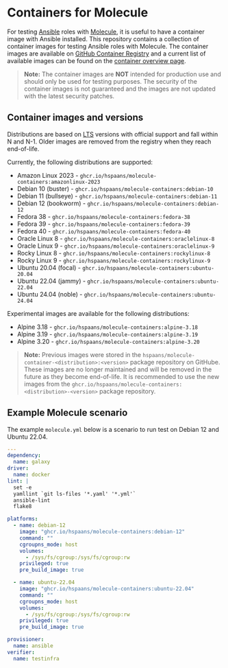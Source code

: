 # Containers for Molecule

For testing [Ansible][ansible] roles with [Molecule][molecule], it is useful to have a container image with Ansible installed. This repository contains a collection of container images for testing Ansible roles with Molecule. The container images are available on [GitHub Container Registry](https://ghcr.io) and a current list of available images can be found on the [container overview page](https://github.com/hspaans/molecule-containers/pkgs/container/molecule-containers/versions?filters%5Bversion_type%5D=tagged).

> **Note:** The container images are **NOT** intended for production use and should only be used for testing purposes. The security of the container images is not guaranteed and the images are not updated with the latest security patches.

## Container images and versions

Distributions are based on [LTS](https://en.wikipedia.org/wiki/Long-term_support) versions with official support and fall within N and N-1. Older images are removed from the registry when they reach end-of-life.

Currently, the following distributions are supported:
* Amazon Linux 2023 - `ghcr.io/hspaans/molecule-containers:amazonlinux-2023`
* Debian 10 (buster) - `ghcr.io/hspaans/molecule-containers:debian-10`
* Debian 11 (bullseye) - `ghcr.io/hspaans/molecule-containers:debian-11`
* Debian 12 (bookworm) - `ghcr.io/hspaans/molecule-containers:debian-12`
* Fedora 38 - `ghcr.io/hspaans/molecule-containers:fedora-38`
* Fedora 39 - `ghcr.io/hspaans/molecule-containers:fedora-39`
* Fedora 40 - `ghcr.io/hspaans/molecule-containers:fedora-40`
* Oracle Linux 8 - `ghcr.io/hspaans/molecule-containers:oraclelinux-8`
* Oracle Linux 9 - `ghcr.io/hspaans/molecule-containers:oraclelinux-9`
* Rocky Linux 8 - `ghcr.io/hspaans/molecule-containers:rockylinux-8`
* Rocky Linux 9 - `ghcr.io/hspaans/molecule-containers:rockylinux-9`
* Ubuntu 20.04 (focal) - `ghcr.io/hspaans/molecule-containers:ubuntu-20.04`
* Ubuntu 22.04 (jammy) - `ghcr.io/hspaans/molecule-containers:ubuntu-22.04`
* Ubuntu 24.04 (noble) - `ghcr.io/hspaans/molecule-containers:ubuntu-24.04`

Experimental images are available for the following distributions:
* Alpine 3.18 - `ghcr.io/hspaans/molecule-containers:alpine-3.18`
* Alpine 3.19 - `ghcr.io/hspaans/molecule-containers:alpine-3.19`
* Alpine 3.20 - `ghcr.io/hspaans/molecule-containers:alpine-3.20`

> **Note:** Previous images were stored in the `hspaans/molecule-container-<distribution>:<version>` package repository on GitHube. These images are no longer maintained and will be removed in the future as they become end-of-life. It is recommended to use the new images from the `ghcr.io/hspaans/molecule-containers:<distribution>-<version>` package repository.

## Example Molecule scenario

The example `molecule.yml` below is a scenario to run test on Debian 12 and Ubuntu 22.04.

```yml
---
dependency:
  name: galaxy
driver:
  name: docker
lint: |
  set -e
  yamllint `git ls-files '*.yaml' '*.yml'`
  ansible-lint
  flake8

platforms:
  - name: debian-12
    image: "ghcr.io/hspaans/molecule-containers:debian-12"
    command: ""
    cgroupns_mode: host
    volumes:
      - /sys/fs/cgroup:/sys/fs/cgroup:rw
    privileged: true
    pre_build_image: true

  - name: ubuntu-22.04
    image: "ghcr.io/hspaans/molecule-containers:ubuntu-22.04"
    command: ""
    cgroupns_mode: host
    volumes:
      - /sys/fs/cgroup:/sys/fs/cgroup:rw
    privileged: true
    pre_build_image: true

provisioner:
  name: ansible
verifier:
  name: testinfra
```

[ansible]: https://github.com/ansible/ansible
[debian]: https://debian.org
[molecule]: https://github.com/ansible/molecule
